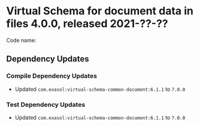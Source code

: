 # Virtual Schema for document data in files 4.0.0, released 2021-??-??

Code name:

## Dependency Updates

### Compile Dependency Updates

* Updated `com.exasol:virtual-schema-common-document:6.1.1` to `7.0.0`

### Test Dependency Updates

* Updated `com.exasol:virtual-schema-common-document:6.1.1` to `7.0.0`
